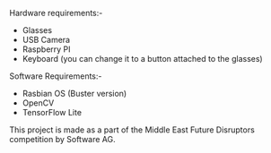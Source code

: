 

Hardware requirements:-

- Glasses
- USB Camera
- Raspberry PI
- Keyboard (you can change it to a button attached to the glasses)

Software Requirements:-

- Rasbian OS (Buster version)
- OpenCV
- TensorFlow Lite

This project is made as a part of the Middle East Future Disruptors competition by Software AG.

